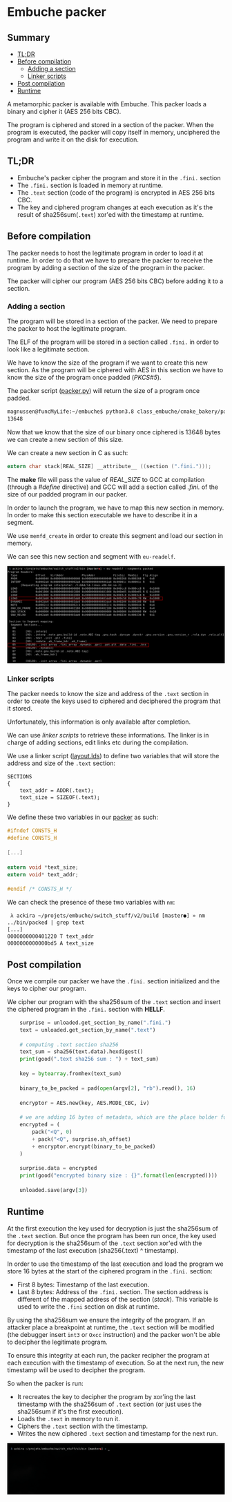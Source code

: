 # Embuche packer

## Summary

- [TL;DR](packer.md#tl-dr)
- [Before compilation](packer.md#before-compilation)
  - [Adding a section](packer.md#adding-a-section)
  - [Linker scripts](packer.md#linker-scripts)
- [Post compilation](packer.md#post-compilation)
- [Runtime](packer.md#runtime)

A metamorphic packer is available with Embuche. This packer loads a binary and cipher it (AES 256 bits CBC).

The program is ciphered and stored in a section of the packer. When the program is executed, the packer will copy itself in memory, unciphered the program and write it on the disk for execution.

## TL;DR

- Embuche's packer cipher the program and store it in the `.fini.` section
- The `.fini.` section is loaded in memory at runtime.
- The `.text` section (code of the program) is encrypted in AES 256 bits CBC.
- The key and ciphered program changes at each execution as it's the result of sha256sum(`.text`) xor'ed with the timestamp at runtime.

## Before compilation

The packer needs to host the legitimate program in order to load it at runtime. In order to do that we have to prepare the packer to receive the program by adding a section of the size of the program in the packer.

The packer will cipher our program (AES 256 bits CBC) before adding it to a section.

### Adding a section

The program will be stored in a section of the packer. We need to prepare the packer to host the legitimate program.

The ELF of the program will be stored in a section called `.fini.` in order to look like a legitimate section.

We have to know the size of the program if we want to create this new section. As the program will be ciphered with AES in this section we have to know the size of the program once padded (*PKCS#5*).

The packer script ([packer.py](../class_embuche/cmake_bakery/packer/scripts/packer.py)) will return the size of a program once padded.

```bash
magnussen@funcMyLife:~/embuche$ python3.8 class_embuche/cmake_bakery/packer/scripts/packer.py crackme
13648
```

Now that we know that the size of our binary once ciphered is 13648 bytes we can create a new section of this size.

We can create a new section in C as such:

```C
extern char stack[REAL_SIZE] __attribute__ ((section (".fini.")));
```

The **make** file will pass the value of *REAL_SIZE* to GCC at compilation (through a *#define* directive) and GCC will add a section called *.fini.* of the size of our padded program in our packer.

In order to launch the program, we have to map this new section in memory. In order to make this section executable we have to describe it in a segment.

We use `memfd_create` in order to create this segment and load our section in memory.

We can see this new section and segment with `eu-readelf`.

![image-20200610185015460](img/readelf.png)

### Linker scripts

The packer needs to know the size and address of the `.text` section in order to create the keys used to ciphered and deciphered the program that it stored.

Unfortunately, this information is only available after completion.

We can use *linker scripts* to retrieve these informations. The linker is in charge of adding sections, edit links etc during the compilation.

We use a linker script ([layout.lds](../class_embuche/cmake_bakery/packer/src/layout.lds)) to define two variables that will store the address and size of the `.text` section:

```
SECTIONS
{
    text_addr = ADDR(.text);
    text_size = SIZEOF(.text);
}
```

We define these two variables in our [packer](../class_embuche/cmake_bakery/packer/includes/consts.h) as such:

```C
#ifndef CONSTS_H
#define CONSTS_H

[...]

extern void *text_size;
extern void* text_addr;

#endif /* CONSTS_H */
```

We can check the presence of these two variables with `nm`:

```
 λ ackira ~/projets/embuche/switch_stuff/v2/build [master●] » nm ../bin/packed | grep text
[...]
0000000000401220 T text_addr
0000000000000bd5 A text_size
```

## Post compilation

Once we compile our packer we have the `.fini.` section initialized and the keys to cipher our program.

We cipher our program with the sha256sum of the `.text` section and insert the ciphered program in the `.fini.` section with **HELLF**.

```python
    surprise = unloaded.get_section_by_name(".fini.")
    text = unloaded.get_section_by_name(".text")

    # computing .text section sha256
    text_sum = sha256(text.data).hexdigest()
    print(good(".text sha256 sum : ") + text_sum)

    key = bytearray.fromhex(text_sum)

    binary_to_be_packed = pad(open(argv[2], "rb").read(), 16)

    encryptor = AES.new(key, AES.MODE_CBC, iv)

    # we are adding 16 bytes of metadata, which are the place holder for the timestamp of the last run and the address of the .fini. section on disk.
    encrypted = (
        pack("<Q", 0)
        + pack("<Q", surprise.sh_offset)
        + encryptor.encrypt(binary_to_be_packed)
    )

    surprise.data = encrypted
    print(good("encrypted binary size : {}".format(len(encrypted))))

    unloaded.save(argv[3])
```

## Runtime

At the first execution the key used for decryption is just the sha256sum of the `.text` section. But once the program has been run once, the key used for decryption is the sha256sum of the `.text` section xor'ed with the timestamp of the last execution (sha256(.text) ^ timestamp).

In order to use the timestamp of the last execution and load the program we store 16 bytes at the start of the ciphered program in the `.fini.` section:

- First 8 bytes: Timestamp of the last execution.
- Last 8 bytes: Address of the `.fini.` section. The section address is different of the mapped address of the section (*stack*). This variable is used to write the `.fini` section on disk at runtime.

By using the sha256sum we ensure the integrity of the program. If an attacker place a breakpoint at runtime, the `.text` section will be modified (the debugger insert `int3` or `Oxcc` instruction) and the packer won't be able to decipher the legitimate program.

To ensure this integrity at each run, the packer recipher the program at each execution with the timestamp of execution. So at the next run, the new timestamp will be used to decipher the program.

So when the packer is run:

- It recreates the key to decipher the program by xor'ing the last timestamp with the sha256sum of `.text` section (or just uses the sha256sum if it's the first execution).
- Loads the `.text` in memory to run it.
- Ciphers the `.text` section with the timestamp.
- Writes the new ciphered `.text` section and timestamp for the next run.

![](img/packer.gif)
